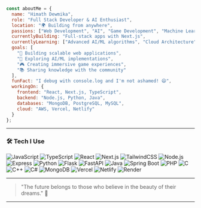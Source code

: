 ```js
const aboutMe = {
  name: "Himath Dewmika",
  role: "Full Stack Developer & AI Enthusiast",
  location: "🌍 Building from anywhere",
  passions: ["Web Development", "AI", "Game Development", "Machine Learning"],
  currentlyBuilding: "Full-stack apps with Next.js",
  currentlyLearning: ["Advanced AI/ML algorithms", "Cloud Architecture", "DevOps"],
  goals: [
    "🚀 Building scalable web applications",
    "🤖 Exploring AI/ML implementations",
    "🎮 Creating immersive game experiences",
    "📚 Sharing knowledge with the community"
  ],
  funFact: "I debug with console.log and I'm not ashamed! 😄",
  workingOn: {
    frontend: "React, Next.js, TypeScript",
    backend: "Node.js, Python, Java",
    databases: "MongoDB, PostgreSQL, MySQL",
    cloud: "AWS, Vercel, Netlify"
  }
};
```

---

### 🛠️ Tech I Use


![JavaScript](https://img.shields.io/badge/-JavaScript-F7DF1E?style=for-the-badge&logo=javascript&logoColor=000)
![TypeScript](https://img.shields.io/badge/-TypeScript-3178C6?style=for-the-badge&logo=typescript&logoColor=fff)
![React](https://img.shields.io/badge/-React-61DAFB?style=for-the-badge&logo=react&logoColor=000)
![Next.js](https://img.shields.io/badge/-Next.js-000000?style=for-the-badge&logo=next.js&logoColor=fff)
![TailwindCSS](https://img.shields.io/badge/-Tailwind-38B2AC?style=for-the-badge&logo=tailwind-css&logoColor=fff)
![Node.js](https://img.shields.io/badge/-Node.js-339933?style=for-the-badge&logo=node.js&logoColor=fff)
![Express](https://img.shields.io/badge/-Express-000000?style=for-the-badge&logo=express&logoColor=fff)
![Python](https://img.shields.io/badge/-Python-3776AB?style=for-the-badge&logo=python&logoColor=fff)
![Flask](https://img.shields.io/badge/-Flask-000000?style=for-the-badge&logo=flask&logoColor=fff)
![FastAPI](https://img.shields.io/badge/-FastAPI-009688?style=for-the-badge&logo=fastapi&logoColor=fff)
![Java](https://img.shields.io/badge/-Java-007396?style=for-the-badge&logo=java&logoColor=fff)
![Spring Boot](https://img.shields.io/badge/-Spring%20Boot-6DB33F?style=for-the-badge&logo=spring-boot&logoColor=fff)
![PHP](https://img.shields.io/badge/-PHP-777BB4?style=for-the-badge&logo=php&logoColor=fff)
![C](https://img.shields.io/badge/-C-A8B9CC?style=for-the-badge&logo=c&logoColor=000)
![C++](https://img.shields.io/badge/-C++-00599C?style=for-the-badge&logo=c%2B%2B&logoColor=fff)
![C#](https://img.shields.io/badge/-CSharp-239120?style=for-the-badge&logo=c-sharp&logoColor=fff)
![MongoDB](https://img.shields.io/badge/-MongoDB-47A248?style=for-the-badge&logo=mongodb&logoColor=fff)
![Vercel](https://img.shields.io/badge/-Vercel-000000?style=for-the-badge&logo=vercel&logoColor=fff)
![Netlify](https://img.shields.io/badge/-Netlify-00C7B7?style=for-the-badge&logo=netlify&logoColor=fff)
![Render](https://img.shields.io/badge/-Render-46E3B7?style=for-the-badge&logo=render&logoColor=000)

---

> "The future belongs to those who believe in the beauty of their dreams."  🌌

---


